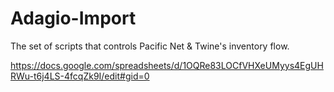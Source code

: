 # Adagio-Import
The set of scripts that controls Pacific Net &amp; Twine's inventory flow.

https://docs.google.com/spreadsheets/d/1OQRe83LOCfVHXeUMyys4EgUHRWu-t6j4LS-4fcqZk9I/edit#gid=0
